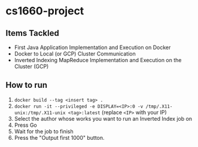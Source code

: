 # cs1660-project

## Items Tackled
* First Java Application Implementation and Execution on Docker
* Docker to Local (or GCP) Cluster Communication
* Inverted Indexing MapReduce Implementation and Execution on the Cluster (GCP)

## How to run
1. `docker build --tag <insert tag> .`
2. `docker run -it --privileged -e DISPLAY=<IP>:0 -v /tmp/.X11-unix:/tmp/.X11-unix <tag>:latest` (replace `<IP>` with your IP)
3. Select the author whose works you want to run an Inverted Index job on
4. Press Go
5. Wait for the job to finish
6. Press the "Output first 1000" button.